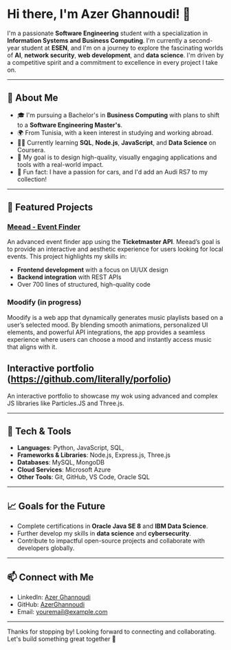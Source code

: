 # Hi there, I'm Azer Ghannoudi! 👋

I'm a passionate **Software Engineering** student with a specialization in **Information Systems and Business Computing**. I'm currently a second-year student at **ESEN**, and I'm on a journey to explore the fascinating worlds of **AI**, **network security**, **web development**, and **data science**. I'm driven by a competitive spirit and a commitment to excellence in every project I take on.

---

## 🚀 About Me

- 🎓 I'm pursuing a Bachelor's in **Business Computing** with plans to shift to a **Software Engineering Master's**.
- 🌍 From Tunisia, with a keen interest in studying and working abroad.
- 👨‍💻 Currently learning **SQL**, **Node.js**, **JavaScript**, and **Data Science** on Coursera.
- 🎯 My goal is to design high-quality, visually engaging applications and tools with a real-world impact.
- 🚗 Fun fact: I have a passion for cars, and I'd add an Audi RS7 to my collection!

---

## 💼 Featured Projects

### [Meead - Event Finder]([https://github.com/literally/meaad])
An advanced event finder app using the **Ticketmaster API**. Meead’s goal is to provide an interactive and aesthetic experience for users looking for local events. This project highlights my skills in:
  - **Frontend development** with a focus on UI/UX design
  - **Backend integration** with REST APIs
  - Over 700 lines of structured, high-quality code

### Moodify (in progress)
Moodify is a web app that dynamically generates music playlists based on a user’s selected mood. By blending smooth animations, personalized UI elements, and powerful API integrations, the app provides a seamless experience where users can choose a mood and instantly access music that aligns with it.

## Interactive portfolio (https://github.com/literally/porfolio)
An interactive portfolio to showcase my wok using advanced and complex JS libraries like Particles.JS and Three.js.

---

## 🔧 Tech & Tools

- **Languages**: Python, JavaScript, SQL, 
- **Frameworks & Libraries**: Node.js, Express.js, Three.js
- **Databases**: MySQL, MongoDB
- **Cloud Services**: Microsoft Azure
- **Other Tools**: Git, GitHub, VS Code, Oracle SQL

---

## 📈 Goals for the Future

- Complete certifications in **Oracle Java SE 8** and **IBM Data Science**.
- Further develop my skills in **data science** and **cybersecurity**.
- Contribute to impactful open-source projects and collaborate with developers globally.

---

## 📫 Connect with Me

- LinkedIn: [Azer Ghannoudi]((https://www.linkedin.com/in/azer-ghannoudi-260b662b1/))
- GitHub: [AzerGhannoudi](https://github.com/literallyazer)
- Email: [youremail@example.com](mailto:azer.ghannoudi@esen.tn)

---

Thanks for stopping by! Looking forward to connecting and collaborating. Let's build something great together 🚀
